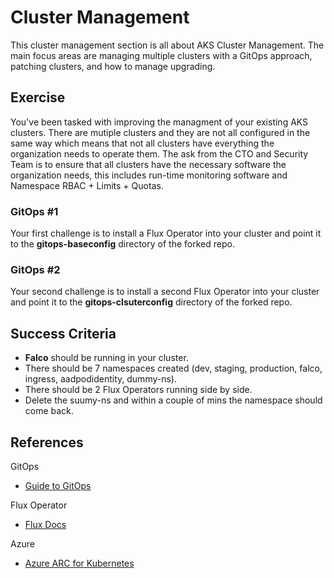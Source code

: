 # Cluster Management

This cluster management section is all about AKS Cluster Management. The main focus areas are managing multiple clusters with a GitOps approach, patching clusters, and how to manage upgrading.

## Exercise

You've been tasked with improving the managment of your existing AKS clusters. There are mutiple clusters and they are not all configured in the same way which means that not all clusters have everything the organization needs to operate them. The ask from the CTO and Security Team is to ensure that all clusters have the necessary software the organization needs, this includes run-time monitoring software and Namespace RBAC + Limits + Quotas.

### GitOps #1

Your first challenge is to install a Flux Operator into your cluster and point it to the **gitops-baseconfig** directory of the forked repo.

### GitOps #2

Your second challenge is to install a second Flux Operator into your cluster and point it to the **gitops-clsuterconfig** directory of the forked repo.

## Success Criteria

* **Falco** should be running in your cluster.
* There should be 7 namespaces created (dev, staging, production, falco, ingress, aadpodidentity, dummy-ns).
* There should be 2 Flux Operators running side by side.
* Delete the suumy-ns and within a couple of mins the namespace should come back.

## References

GitOps

* [Guide to GitOps](https://www.weave.works/technologies/gitops/)

Flux Operator

* [Flux Docs](https://fluxcd.io/)

Azure

* [Azure ARC for Kubernetes](https://azure.microsoft.com/en-us/resources/videos/kubernetes-app-management-with-azure-arc/)
